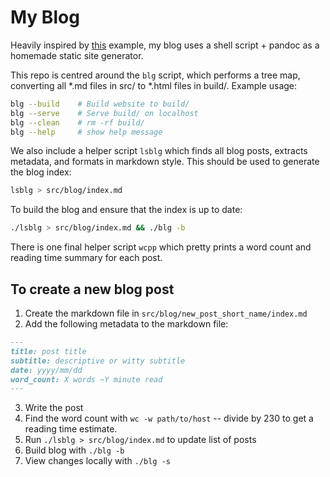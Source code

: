 # My Blog

Heavily inspired by [this](https://ekiim.xyz/blog/entries/blog-with-pandoc-and-git/) example, my blog uses a shell script + pandoc as a homemade static site generator.

This repo is centred around the `blg` script, which performs a tree map, converting all *.md files in src/ to *.html files in build/. Example usage:

```bash
blg --build    # Build website to build/
blg --serve    # Serve build/ on localhost
blg --clean    # rm -rf build/
blg --help     # show help message
```

We also include a helper script `lsblg` which finds all blog posts, extracts metadata, and formats in markdown style. This should be used to generate the blog index:

```bash
lsblg > src/blog/index.md
```

To build the blog and ensure that the index is up to date:

```bash
./lsblg > src/blog/index.md && ./blg -b
```

There is one final helper script `wcpp` which pretty prints a word count and reading time summary for each post.

## To create a new blog post

1. Create the markdown file in `src/blog/new_post_short_name/index.md`
2. Add the following metadata to the markdown file:

```markdown
---
title: post title
subtitle: descriptive or witty subtitle
date: yyyy/mm/dd
word_count: X words ~Y minute read
---
```

3. Write the post
4. Find the word count with `wc -w path/to/host` -- divide by 230 to get a reading time estimate.
5. Run `./lsblg > src/blog/index.md` to update list of posts
6. Build blog with `./blg -b`
7. View changes locally with `./blg -s`
